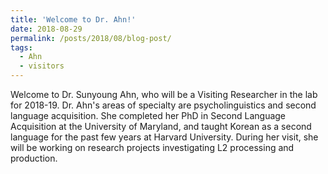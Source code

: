 ```yaml
---
title: 'Welcome to Dr. Ahn!'
date: 2018-08-29
permalink: /posts/2018/08/blog-post/
tags:
  - Ahn
  - visitors
---
```


<span>Welcome to Dr. Sunyoung Ahn, who will be a Visiting Researcher in the lab for 2018-19. Dr. Ahn's areas of specialty are psycholinguistics and second language acquisition. She completed her PhD in Second Language Acquisition at the University of Maryland, and taught Korean as a second language for the past few years at Harvard University. During her visit, she will be working on research projects investigating L2 processing and production.</span>
